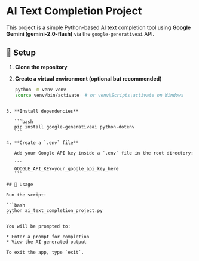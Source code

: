 # AI Text Completion Project

This project is a simple Python-based AI text completion tool using **Google Gemini (gemini-2.0-flash)** via the `google-generativeai` API.

## 🔧 Setup

1. **Clone the repository**

2. **Create a virtual environment (optional but recommended)**

   ```bash
   python -m venv venv
   source venv/bin/activate  # or venv\Scripts\activate on Windows
````

3. **Install dependencies**

   ```bash
   pip install google-generativeai python-dotenv
   ```

4. **Create a `.env` file**

   Add your Google API key inside a `.env` file in the root directory:

   ```
   GOOGLE_API_KEY=your_google_api_key_here
   ```

## 🚀 Usage

Run the script:

```bash
python ai_text_completion_project.py
```

You will be prompted to:

* Enter a prompt for completion
* View the AI-generated output

To exit the app, type `exit`.

